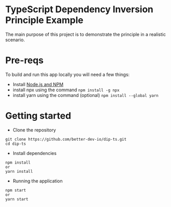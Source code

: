 # TypeScript Dependency Inversion Principle Example

The main purpose of this project is to demonstrate the principle in a realistic scenario.

# Pre-reqs
To build and run this app locally you will need a few things:
- Install [Node.js and NPM](https://docs.npmjs.com/downloading-and-installing-node-js-and-npm)
- install npx using the command ```npm install -g npx```
- install yarn using the command (optional) ```npm install --global yarn```

# Getting started
- Clone the repository
```
git clone https://github.com/better-dev-io/dip-ts.git
cd dip-ts
```

- Install dependencies
```
npm install
or 
yarn install
```

- Running the application

```
npm start
or 
yarn start
```